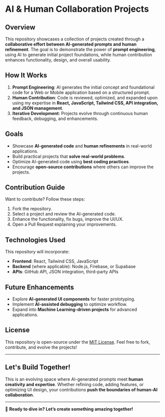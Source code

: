 # AI & Human Collaboration Projects

## Overview
This repository showcases a collection of projects created through a **collaborative effort between AI-generated prompts and human refinement**. The goal is to demonstrate the power of **prompt engineering**, using AI to generate initial project foundations, while human contribution enhances functionality, design, and overall usability.

## How It Works
1. **Prompt Engineering**: AI generates the initial concept and foundational code for a Web or Mobile application based on a structured prompt.
2. **Human Contribution**: Code is reviewed, optimized, and expanded upon using my expertise in **React, JavaScript, Tailwind CSS, API integration, and JSON management**.
3. **Iterative Development**: Projects evolve through continuous human feedback, debugging, and enhancements.


## Goals
- Showcase **AI-generated code** and **human refinements** in real-world applications.
- Build practical projects that **solve real-world problems**.
- Optimize AI-generated code using **best coding practices**.
- Encourage **open-source contributions** where others can improve the projects.

## Contribution Guide
Want to contribute? Follow these steps:
1. Fork the repository.
2. Select a project and review the AI-generated code.
3. Enhance the functionality, fix bugs, improve the UI/UX.
4. Open a Pull Request explaining your improvements.

## Technologies Used
This repository will incorporate:
- **Frontend**: React, Tailwind CSS, JavaScript
- **Backend** (where applicable): Node.js, Firebase, or Supabase
- **APIs**: GitHub API, JSON integration, third-party APIs

## Future Enhancements
- Explore **AI-generated UI components** for faster prototyping.
- Implement **AI-assisted debugging** to optimize workflow.
- Expand into **Machine Learning-driven projects** for advanced applications.

## License
This repository is open-source under the [MIT License](LICENSE).
Feel free to fork, contribute, and evolve the projects!

---

## Let's Build Together!
This is an evolving space where AI-generated prompts meet **human creativity and expertise**. Whether refining code, adding features, or optimizing UI design, your contributions **push the boundaries of human-AI collaboration**.

---

🚀 **Ready to dive in? Let’s create something amazing together!**
